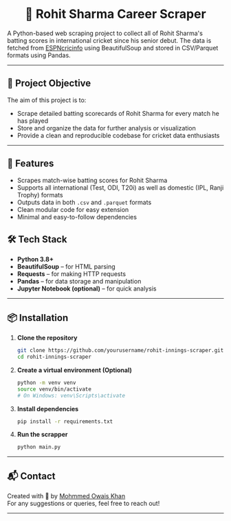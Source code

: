 <h1 align = "center">🏏 Rohit Sharma Career Scraper </h1>

A Python-based web scraping project to collect all of Rohit Sharma's batting scores in international cricket since his senior debut. The data is fetched from [ESPNcricinfo](https://www.espncricinfo.com/) using BeautifulSoup and stored in CSV/Parquet formats using Pandas.

---

## 📌 Project Objective

The aim of this project is to:
- Scrape detailed batting scorecards of Rohit Sharma for every match he has played
- Store and organize the data for further analysis or visualization
- Provide a clean and reproducible codebase for cricket data enthusiasts

---

## 🚀 Features

- Scrapes match-wise batting scores for Rohit Sharma
- Supports all international (Test, ODI, T20i) as well as domestic (IPL, Ranji Trophy) formats
- Outputs data in both `.csv` and `.parquet` formats
- Clean modular code for easy extension
- Minimal and easy-to-follow dependencies

## 🛠️ Tech Stack

- **Python 3.8+**
- **BeautifulSoup** – for HTML parsing
- **Requests** – for making HTTP requests
- **Pandas** – for data storage and manipulation
- **Jupyter Notebook (optional)** – for quick analysis

---

## 📦 Installation

1. **Clone the repository**
   ```bash
   git clone https://github.com/yourusername/rohit-innings-scraper.git
   cd rohit-innings-scraper
   ```
2. **Create a virtual environment (Optional)**
    ```bash
    python -m venv venv
    source venv/bin/activate  
    # On Windows: venv\Scripts\activate
    ```
3. **Install dependencies**
    ```bash
    pip install -r requirements.txt
    ```
4. **Run the scrapper**
    ```bash
    python main.py
    ```

---

## 📬 Contact
Created with 💙 by [Mohmmed Owais Khan](https://github.com/mohammedOwaiskh)  
For any suggestions or queries, feel free to reach out!

---